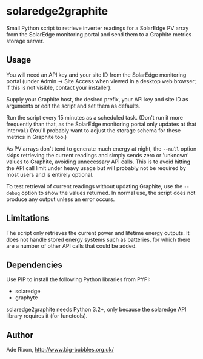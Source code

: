 solaredge2graphite
==================

Small Python script to retrieve inverter readings for a SolarEdge
PV array from the SolarEdge monitoring portal and send them to a Graphite
metrics storage server.


Usage
-----

You will need an API key and your site ID from the SolarEdge monitoring
portal (under Admin -> Site Access when viewed in a desktop web browser;
if this is not visible, contact your installer).

Supply your Graphite host, the desired prefix, your API key and site ID as
arguments or edit the script and set them as defaults.

Run the script every 15 minutes as a scheduled task. (Don't run it more
frequently than that, as the SolarEdge monitoring portal only updates at
that interval.) (You'll probably want to adjust the storage schema for
these metrics in Graphite too.)

As PV arrays don't tend to generate much energy at night, the `--null`
option skips retrieving the current readings and simply sends zero or
'unknown' values to Graphite, avoiding unnecessary API calls. This is
to avoid hitting the API call limit under heavy usage but will probably
not be required by most users and is entirely optional.

To test retrieval of current readings without updating Graphite, use the
`--debug` option to show the values returned. In normal use, the script
does not produce any output unless an error occurs.


Limitations
-----------

The script only retrieves the current power and lifetime energy outputs.
It does not handle stored energy systems such as batteries, for which
there are a number of other API calls that could be added.


Dependencies
------------

Use PIP to install the following Python libraries from PYPI:

 * solaredge
 * graphyte

solaredge2graphite needs Python 3.2+, only because the solaredge API
library requires it (for functools).


Author
------

Ade Rixon, http://www.big-bubbles.org.uk/

